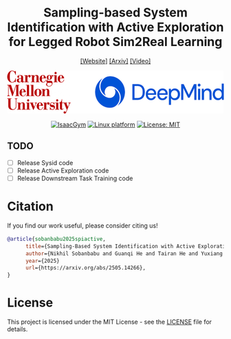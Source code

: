 <h1 align="center"> Sampling-based System Identification with Active Exploration for Legged Robot Sim2Real Learning </h1>

<div align="center">

<!-- Robotics: Science and Systems (RSS) 2025 -->

[[Website]](https://lecar-lab.github.io/spi-active_/)
[[Arxiv]](https://arxiv.org/abs/2505.14266)
[[Video]](https://youtu.be/pxyig4D1ZFs)

<img src="assets/ip.png" style="height:100px;" />




[![IsaacGym](https://img.shields.io/badge/IsaacGym-Preview4-b.svg)](https://developer.nvidia.com/isaac-gym) [![Linux platform](https://img.shields.io/badge/Platform-linux--64-orange.svg)](https://ubuntu.com/blog/tag/22-04-lts) [![License: MIT](https://img.shields.io/badge/License-MIT-yellow.svg)]()




</div>

## TODO
- [ ] Release Sysid code
- [ ] Release Active Exploration code 
- [ ] Release Downstream Task Training code

# Citation
If you find our work useful, please consider citing us!

```bibtex
@article{sobanbabu2025spiactive,
      title={Sampling-Based System Identification with Active Exploration for Legged Robot Sim2Real Learning}, 
      author={Nikhil Sobanbabu and Guanqi He and Tairan He and Yuxiang Yang and Guanya Shi},
      year={2025}
      url={https://arxiv.org/abs/2505.14266}, 
}
```

# License

This project is licensed under the MIT License - see the [LICENSE](LICENSE) file for details.
